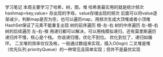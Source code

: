 学习笔记
本周主要学习了哈希，树，图，堆
哈希表最实用的就是统计频次hashmap<key,value> 存出现的字母，value存储出现的频次
后面可以将value逐渐减少，判断map是否为空，也可以遍历map，用频次生成大顶堆或者小顶堆
HashSet保证了元素不能重复出现
树的前序遍历 根-左-右
树的中序遍历 左-根-右
树的后续遍历 左-右-根
用递归都可以解决，可以用栈模拟递归，还有莫里斯遍历
递归并不慢，核心是个栈。
你说递归慢，优化不到位。
优化到位了，递归如循环。
二叉堆的效率仅仅及格，一般通过数组来实现，插入O(logn)
二叉堆是堆（优先队列 priorityQueue）的一种常见且简单实现；但并不是最优实现
